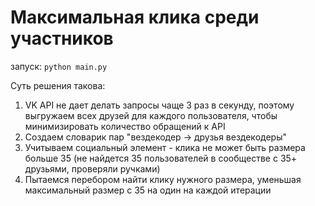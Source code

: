 # Максимальная клика среди участников

запуск: ```python main.py```

Суть решения такова: 
1. VK API не дает делать запросы чаще 3 раз в секунду, поэтому выгружаем всех друзей для каждого пользователя, чтобы минимизировать количество обращений к API
2. Создаем словарик пар "вездекодер -> друзья вездекодеры"
3. Учитываем социальный элемент - клика не может быть размера больше 35 (не найдется 35 пользователей в сообществе с 35+ друзьями, проверяли ручками)
4. Пытаемся перебором найти клику нужного размера, уменьшая максимальный размер с 35 на один на каждой итерации
